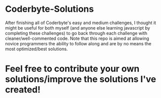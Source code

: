 Coderbyte-Solutions
===================

After finishing all of Coderbyte's easy and medium challenges, I thought it might be useful for both myself (and anyone else learning javascript by completing these challenges) to go back through each challenge with cleaner/well-commented code. Note that this repo is aimed at allowing novice programmers the ability to follow along and are by no means the most optimized/best solutions.

# Feel free to contribute your own solutions/improve the solutions I've created!
